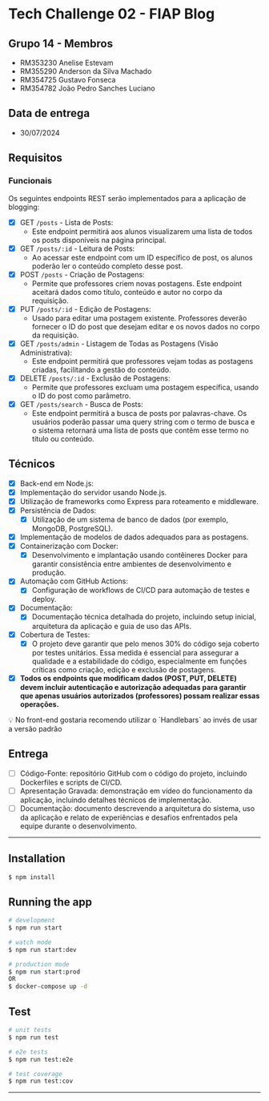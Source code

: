 # Tech Challenge 02 - FIAP Blog

## Grupo 14 - Membros
- RM353230 Anelise Estevam
- RM355290 Anderson da Silva Machado 
- RM354725 Gustavo Fonseca
- RM354782 João Pedro Sanches Luciano 

## Data de entrega
- 30/07/2024

## Requisitos
### Funcionais
Os seguintes endpoints REST serão implementados para a aplicação de blogging:

- [X] GET `/posts` - Lista de Posts:
  - Este endpoint permitirá aos alunos visualizarem uma lista de todos os posts disponíveis na página principal.
- [X] GET `/posts/:id` - Leitura de Posts:
  - Ao acessar este endpoint com um ID específico de post, os alunos poderão ler o conteúdo completo desse post.
- [X] POST `/posts` - Criação de Postagens:
  - Permite que professores criem novas postagens. Este endpoint aceitará dados como título, conteúdo e autor no corpo da requisição.
- [X] PUT `/posts/:id` - Edição de Postagens:
  - Usado para editar uma postagem existente. Professores deverão fornecer o ID do post que desejam editar e os novos dados no corpo da requisição.
- [X] GET `/posts/admin` - Listagem de Todas as Postagens (Visão Administrativa):
  - Este endpoint permitirá que professores vejam todas as postagens criadas, facilitando a gestão do conteúdo.
- [X] DELETE `/posts/:id` - Exclusão de Postagens:
  - Permite que professores excluam uma postagem específica, usando o ID do post como parâmetro.
- [X] GET `/posts/search` - Busca de Posts:
  - Este endpoint permitirá a busca de posts por palavras-chave. Os usuários poderão passar uma query string com o termo de busca e o sistema retornará uma lista de posts que contêm esse termo no título ou conteúdo.

## Técnicos
- [X] Back-end em Node.js:
- [X] Implementação do servidor usando Node.js.
- [X] Utilização de frameworks como Express para roteamento e middleware.
- [X] Persistência de Dados:
  - [X] Utilização de um sistema de banco de dados (por exemplo, MongoDB, PostgreSQL).
- [X] Implementação de modelos de dados adequados para as postagens.
- [X] Containerização com Docker:
  - [X] Desenvolvimento e implantação usando contêineres Docker para garantir consistência entre ambientes de desenvolvimento e produção.
- [X] Automação com GitHub Actions:
  - [X] Configuração de workflows de CI/CD para automação de testes e deploy.
- [X] Documentação:
  - [X] Documentação técnica detalhada do projeto, incluindo setup inicial, arquitetura da aplicação e guia de uso das APIs.
- [X] Cobertura de Testes:
  - [X] O projeto deve garantir que pelo menos 30% do código seja coberto por testes unitários. Essa medida é essencial para assegurar a qualidade e a estabilidade do código, especialmente em funções críticas como criação, edição e exclusão de postagens.
- [X] **Todos os endpoints que modificam dados (POST, PUT, DELETE) devem incluir autenticação e autorização adequadas para garantir que apenas usuários autorizados (professores) possam realizar essas operações.**

<aside>
💡 No front-end gostaria recomendo utilizar o `Handlebars` ao invés de usar a versão padrão
</aside>

## Entrega

- [ ] Código-Fonte: repositório GitHub com o código do projeto, incluindo Dockerfiles e scripts de CI/CD.
- [ ] Apresentação Gravada: demonstração em vídeo do funcionamento da aplicação, incluindo detalhes técnicos de implementação.
- [ ] Documentação: documento descrevendo a arquitetura do sistema, uso da aplicação e relato de experiências e desafios enfrentados pela equipe durante o desenvolvimento.

---

## Installation

```bash
$ npm install
```

## Running the app

```bash
# development
$ npm run start

# watch mode
$ npm run start:dev

# production mode
$ npm run start:prod
OR
$ docker-compose up -d
```

## Test

```bash
# unit tests
$ npm run test

# e2e tests
$ npm run test:e2e

# test coverage
$ npm run test:cov
```

---
